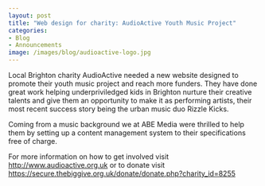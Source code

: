 ```yaml
---
layout: post
title: "Web design for charity: AudioActive Youth Music Project"
categories: 
- Blog
- Announcements
image: /images/blog/audioactive-logo.jpg
---
```


Local Brighton charity AudioActive needed a new website designed to promote their youth music project and reach more funders. They have done great work helping underpriviledged kids in Brighton nurture their creative talents and give them an opportunity to make it as performing artists, their most recent success story being the urban music duo Rizzle Kicks.

Coming from a music background we at ABE Media were thrilled to help them by setting up a content management system to their specifications free of charge.

For more information on how to get involved visit <http://www.audioactive.org.uk> or to donate visit <https://secure.thebiggive.org.uk/donate/donate.php?charity_id=8255>
